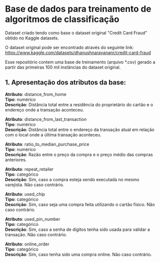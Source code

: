 # Base de dados para treinamento de algoritmos de classificação

Dataset criado tendo como base o dataset original "Credit Card Fraud" obtido no Kaggle datasets.  

O dataset original pode ser encontrado através do seguinte link: https://www.kaggle.com/datasets/dhanushnarayananr/credit-card-fraud  

Esse repositório contem uma base de treinamento (arquivo *.csv) gerado a partir das primeiras 100 mil instâncias do dataset original.  

## 1. Apresentação dos atributos da base:

**Atributo**: distance_from_home  
**Tipo**: numérico  
**Descrição**: Distância total entre a residência do proprietário do cartão e o endereço onde a transação aconteceu.  

**Atributo**: distance_from_last_transaction  
**Tipo**: numérico  
**Descrição**: Distância total entre o endereço da transação atual em relação com o local onde a última transação aconteceu.  

**Atributo**: ratio_to_median_purchase_price  
**Tipo**: numérico  
**Descrição**: Razão entre o preço da compra e o preço médio das compras anteriores.  

**Atributo**: repeat_retailer  
**Tipo**: categórico  
**Descrição**: Sim, caso a compra esteja sendo executada no mesmo varejista. Não caso contrário.  

**Atributo**: used_chip  
**Tipo**: categórico  
**Descrição**: Sim, caso seja uma compra feita utilizando o cartão físico. Não caso contrário.  

**Atributo**: used_pin_number  
**Tipo**: categórico  
**Descrição**: Sim, caso a senha de dígitos tenha sido usada para validar a transação. Não caso contrário.  

**Atributo**: online_order  
**Tipo**: categórico  
**Descrição**: Sim, caso tenha sido uma compra online. Não caso contrário.  
